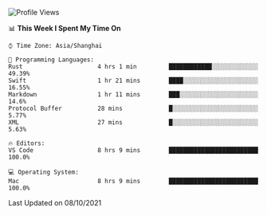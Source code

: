 <!--START_SECTION:waka-->
![Profile Views](http://img.shields.io/badge/Profile%20Views-6-blue)

📊 **This Week I Spent My Time On** 

```text
⌚︎ Time Zone: Asia/Shanghai

💬 Programming Languages: 
Rust                     4 hrs 1 min         ████████████░░░░░░░░░░░░░   49.39% 
Swift                    1 hr 21 mins        ████░░░░░░░░░░░░░░░░░░░░░   16.55% 
Markdown                 1 hr 11 mins        ███░░░░░░░░░░░░░░░░░░░░░░   14.6% 
Protocol Buffer          28 mins             █░░░░░░░░░░░░░░░░░░░░░░░░   5.77% 
XML                      27 mins             █░░░░░░░░░░░░░░░░░░░░░░░░   5.63%

🔥 Editors: 
VS Code                  8 hrs 9 mins        █████████████████████████   100.0%

💻 Operating System: 
Mac                      8 hrs 9 mins        █████████████████████████   100.0%

```


 Last Updated on 08/10/2021
<!--END_SECTION:waka-->
